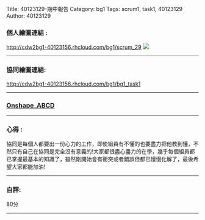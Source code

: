 Title: 40123129-期中報告
Category: bg1
Tags: scrum1, task1, 40123129
Author: 40123129
<!-- PELICAN_END_SUMMARY -->

<h3> 個人繪圖連結 :</h3> <a href="http://cdw2bg1-40123156.rhcloud.com/bg1/scrum_29">http://cdw2bg1-40123156.rhcloud.com/bg1/scrum_29</a>

<img src="./../files/bg1/ABCD.jpg">

<hr size="2" align="center" noshade width="100%" color=black>

<h3> 協同繪圖連結: </h3><a href="http://cdw2bg1-40123156.rhcloud.com/bg1/bg1_task1">http://cdw2bg1-40123156.rhcloud.com/bg1/bg1_task1</a>

<hr size="2" align="center" noshade width="100%" color=black>

<a href="https://github.com/40123156/cdw2g1/blob/master/Onshape.stl"><h3> Onshape_ABCD</h3></a>

<script src="https://embed.githubusercontent.com/view/solid/40123156/cdw2g1/master/Onshape.stl"></script>

<hr size="2" align="center" noshade width="100%" color=black>

<h3> 心得 :</h3>
  協同是每個人都要出一份心力的工作，即使組員有不懂的也要盡力把他教到懂，不然只有自己在協同是完全沒有意義的!大家都很盡心盡力的在學，幾乎每個組員都已掌握最基本的知識了，雖然剛開始會有衝突或者錯誤但都已慢慢化解了，最後希望大家都能加油!
  <hr size="2" align="center" noshade width="100%" color=black>
  
  <h3> 自評:</h3>
  
80分

<hr size="2" align="center" noshade width="100%" color=black>